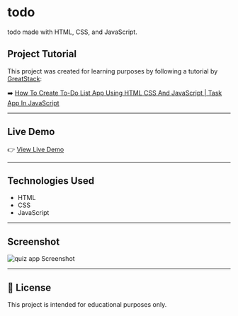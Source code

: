 # todo

todo made with HTML, CSS, and JavaScript.


##  Project Tutorial

This project was created for learning purposes by following a tutorial by [GreatStack](https://www.youtube.com/@GreatStackDev):

➡️ [How To Create To-Do List App Using HTML CSS And JavaScript | Task App In JavaScript](https://www.youtube.com/watch?v=G0jO8kUrg-I&t=748s)

---

## Live Demo

👉 [View Live Demo](https://imileskiene.github.io/quizapp/)  

---

## Technologies Used

- HTML
- CSS
- JavaScript

---

## Screenshot

![quiz app Screenshot](quizapp.png)

---

## 📄 License

This project is intended for educational purposes only.